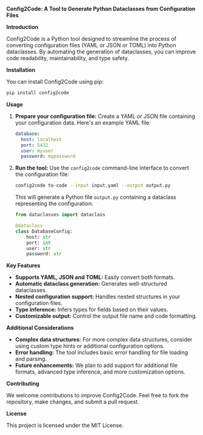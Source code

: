 **Config2Code: A Tool to Generate Python Dataclasses from Configuration Files**

**Introduction**

Config2Code is a Python tool designed to streamline the process of converting configuration files (YAML or JSON or TOML) into Python dataclasses. By automating the generation of dataclasses, you can improve code readability, maintainability, and type safety.

**Installation**

You can install Config2Code using pip:

```bash
pip install config2code
```

**Usage**

1. **Prepare your configuration file:**
   Create a YAML or JSON file containing your configuration data. Here's an example YAML file:

   ```yaml
   database:
     host: localhost
     port: 5432
     user: myuser
     password: mypassword
   ```
2. **Run the tool:**
   Use the `config2code` command-line interface to convert the configuration file:

   ```bash
   config2code to-code --input input.yaml --output output.py
   ```

   This will generate a Python file `output.py` containing a dataclass representing the configuration:

   ```python
   from dataclasses import dataclass

   @dataclass
   class DatabaseConfig:
       host: str
       port: int
       user: str
       password: str
   ```

**Key Features**

* **Supports YAML, JSON and TOML:** Easily convert both formats.
* **Automatic dataclass generation:** Generates well-structured dataclasses.
* **Nested configuration support:** Handles nested structures in your configuration files.
* **Type inference:** Infers types for fields based on their values.
* **Customizable output:** Control the output file name and code formatting.

**Additional Considerations**

* **Complex data structures:** For more complex data structures, consider using custom type hints or additional configuration options.
* **Error handling:** The tool includes basic error handling for file loading and parsing.
* **Future enhancements:** We plan to add support for additional file formats, advanced type inference, and more customization options.

**Contributing**

We welcome contributions to improve Config2Code. Feel free to fork the repository, make changes, and submit a pull request.

**License**

This project is licensed under the MIT License.
